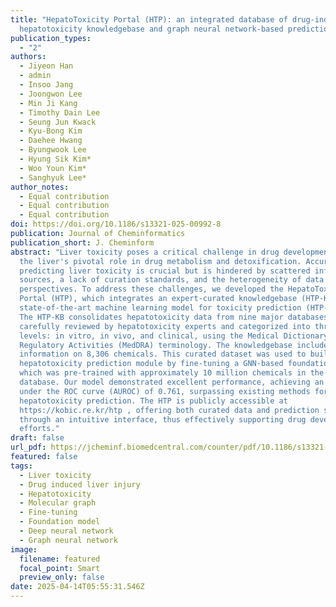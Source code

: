 ```yaml
---
title: "HepatoToxicity Portal (HTP): an integrated database of drug-induced
  hepatotoxicity knowledgebase and graph neural network-based prediction model"
publication_types:
  - "2"
authors:
  - Jiyeon Han
  - admin
  - Insoo Jang
  - Joongwon Lee
  - Min Ji Kang
  - Timothy Dain Lee
  - Seung Jun Kwack
  - Kyu-Bong Kim
  - Daehee Hwang
  - Byungwook Lee
  - Hyung Sik Kim*
  - Woo Youn Kim*
  - Sanghyuk Lee*
author_notes:
  - Equal contribution
  - Equal contribution
  - Equal contribution
doi: https://doi.org/10.1186/s13321-025-00992-8
publication: Journal of Cheminformatics
publication_short: J. Cheminform
abstract: "Liver toxicity poses a critical challenge in drug development due to
  the liver's pivotal role in drug metabolism and detoxification. Accurately
  predicting liver toxicity is crucial but is hindered by scattered information
  sources, a lack of curation standards, and the heterogeneity of data
  perspectives. To address these challenges, we developed the HepatoToxicity
  Portal (HTP), which integrates an expert-curated knowledgebase (HTP-KB) and a
  state-of-the-art machine learning model for toxicity prediction (HTP-Pred).
  The HTP-KB consolidates hepatotoxicity data from nine major databases,
  carefully reviewed by hepatotoxicity experts and categorized into three
  levels: in vitro, in vivo, and clinical, using the Medical Dictionary for
  Regulatory Activities (MedDRA) terminology. The knowledgebase includes
  information on 8,306 chemicals. This curated dataset was used to build a
  hepatotoxicity prediction module by fine-tuning a GNN-based foundation model,
  which was pre-trained with approximately 10 million chemicals in the PubChem
  database. Our model demonstrated excellent performance, achieving an area
  under the ROC curve (AUROC) of 0.761, surpassing existing methods for
  hepatotoxicity prediction. The HTP is publicly accessible at
  https://kobic.re.kr/htp , offering both curated data and prediction services
  through an intuitive interface, thus effectively supporting drug development
  efforts."
draft: false
url_pdf: https://jcheminf.biomedcentral.com/counter/pdf/10.1186/s13321-025-00992-8.pdf
featured: false
tags:
  - Liver toxicity
  - Drug induced liver injury
  - Hepatotoxicity
  - Molecular graph
  - Fine-tuning
  - Foundation model
  - Deep neural network
  - Graph neural network
image:
  filename: featured
  focal_point: Smart
  preview_only: false
date: 2025-04-14T05:55:31.546Z
---
```

